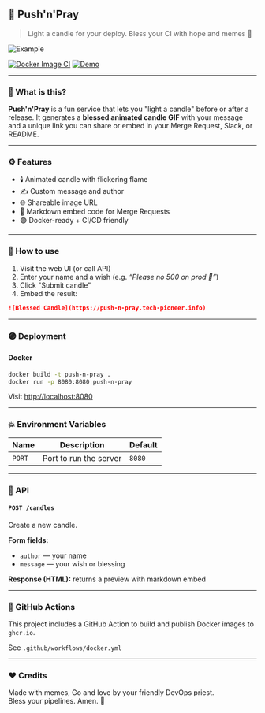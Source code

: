 ## 🔧 Push'n'Pray

> Light a candle for your deploy. Bless your CI with hope and memes 🙏

![Example](https://yourdomain.com/candles/example-id/image)

[![Docker Image CI](https://github.com/your-org/your-repo/actions/workflows/docker.yml/badge.svg)](https://github.com/your-org/your-repo/actions/workflows/docker.yml)
[![Demo](https://img.shields.io/badge/demo-live-green)](https://yourdomain.com)

---

### 📆 What is this?

**Push'n'Pray** is a fun service that lets you "light a candle" before or after a release. It generates a **blessed animated candle GIF** with your message and a unique link you can share or embed in your Merge Request, Slack, or README.

---

### ⚙️ Features

- 🕯️ Animated candle with flickering flame
- ✍️ Custom message and author
- 🌐 Shareable image URL
- 📎 Markdown embed code for Merge Requests
- 🟣 Docker-ready + CI/CD friendly

---

### 🚀 How to use

1. Visit the web UI (or call API)
2. Enter your name and a wish (e.g. _“Please no 500 on prod 🙏”_)
3. Click "Submit candle"
4. Embed the result:

```md
![Blessed Candle](https://push-n-pray.tech-pioneer.info)
```

---

### 🟣 Deployment

#### Docker

```bash
docker build -t push-n-pray .
docker run -p 8080:8080 push-n-pray
```

Visit [http://localhost:8080](http://localhost:8080)

---

### 💥 Environment Variables

| Name       | Description            | Default |
|------------|------------------------|---------|
| `PORT`     | Port to run the server | `8080`  |

---

### 🧪 API

#### `POST /candles`

Create a new candle.

**Form fields:**

- `author` — your name
- `message` — your wish or blessing

**Response (HTML):** returns a preview with markdown embed

---

### 📅 GitHub Actions

This project includes a GitHub Action to build and publish Docker images to `ghcr.io`.

See `.github/workflows/docker.yml`

---

### ❤️ Credits

Made with memes, Go and love by your friendly DevOps priest.  
Bless your pipelines. Amen. 🙏

